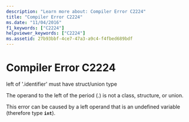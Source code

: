 ```yaml
---
description: "Learn more about: Compiler Error C2224"
title: "Compiler Error C2224"
ms.date: "11/04/2016"
f1_keywords: ["C2224"]
helpviewer_keywords: ["C2224"]
ms.assetid: 27b93bbf-4ce7-47a3-a9c4-f4fbed689bdf
---
```

# Compiler Error C2224

left of '.identifier' must have struct/union type

The operand to the left of the period (.) is not a class, structure, or union.

This error can be caused by a left operand that is an undefined variable (therefore type **`int`**).

